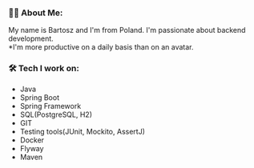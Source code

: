 ### :man_technologist: About Me:
My name is Bartosz and I'm from Poland. 
I'm passionate about backend development.\
*I'm more productive on a daily basis than on an avatar.


### :hammer_and_wrench: Tech I work on:
* Java
* Spring Boot
* Spring Framework
* SQL(PostgreSQL, H2)
* GIT
* Testing tools(JUnit, Mockito, AssertJ)
* Docker
* Flyway
* Maven


